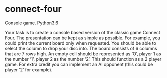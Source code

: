 # connect-four
Console game. Python3.6

Your task is to create a console based version of the classic game Connect Four. The
presentation can be kept as simple as possible. For example, you could print the current board
only when requested. You should be able to select the column to drop your disc into. The board
consists of 6 columns that are 7 rows high. An empty cell should be represented as ‘O’, player 1
as the number ‘1’, player 2 as the number ‘2’. This should function as a 2 player game. For extra
credit you can implement an AI opponent (this could be player ‘2’ for example).
